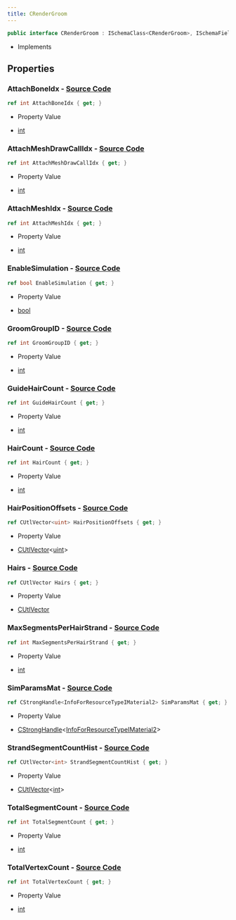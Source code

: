 ```yaml
---
title: CRenderGroom
---
```


```csharp
public interface CRenderGroom : ISchemaClass<CRenderGroom>, ISchemaField, ISchemaClass, INativeHandle
```

- Implements

## Properties

### **AttachBoneIdx** - [Source Code](https://github.com/swiftly-solution/swiftlys2/blob/main/managed/src/SwiftlyS2.Generated/Schemas/Interfaces/CRenderGroom.cs#L37)

```csharp
ref int AttachBoneIdx { get; }
```

- Property Value

- [int](https://learn.microsoft.com/dotnet/api/system.int32)

### **AttachMeshDrawCallIdx** - [Source Code](https://github.com/swiftly-solution/swiftlys2/blob/main/managed/src/SwiftlyS2.Generated/Schemas/Interfaces/CRenderGroom.cs#L41)

```csharp
ref int AttachMeshDrawCallIdx { get; }
```

- Property Value

- [int](https://learn.microsoft.com/dotnet/api/system.int32)

### **AttachMeshIdx** - [Source Code](https://github.com/swiftly-solution/swiftlys2/blob/main/managed/src/SwiftlyS2.Generated/Schemas/Interfaces/CRenderGroom.cs#L39)

```csharp
ref int AttachMeshIdx { get; }
```

- Property Value

- [int](https://learn.microsoft.com/dotnet/api/system.int32)

### **EnableSimulation** - [Source Code](https://github.com/swiftly-solution/swiftlys2/blob/main/managed/src/SwiftlyS2.Generated/Schemas/Interfaces/CRenderGroom.cs#L43)

```csharp
ref bool EnableSimulation { get; }
```

- Property Value

- [bool](https://learn.microsoft.com/dotnet/api/system.boolean)

### **GroomGroupID** - [Source Code](https://github.com/swiftly-solution/swiftlys2/blob/main/managed/src/SwiftlyS2.Generated/Schemas/Interfaces/CRenderGroom.cs#L35)

```csharp
ref int GroomGroupID { get; }
```

- Property Value

- [int](https://learn.microsoft.com/dotnet/api/system.int32)

### **GuideHairCount** - [Source Code](https://github.com/swiftly-solution/swiftlys2/blob/main/managed/src/SwiftlyS2.Generated/Schemas/Interfaces/CRenderGroom.cs#L27)

```csharp
ref int GuideHairCount { get; }
```

- Property Value

- [int](https://learn.microsoft.com/dotnet/api/system.int32)

### **HairCount** - [Source Code](https://github.com/swiftly-solution/swiftlys2/blob/main/managed/src/SwiftlyS2.Generated/Schemas/Interfaces/CRenderGroom.cs#L29)

```csharp
ref int HairCount { get; }
```

- Property Value

- [int](https://learn.microsoft.com/dotnet/api/system.int32)

### **HairPositionOffsets** - [Source Code](https://github.com/swiftly-solution/swiftlys2/blob/main/managed/src/SwiftlyS2.Generated/Schemas/Interfaces/CRenderGroom.cs#L19)

```csharp
ref CUtlVector<uint> HairPositionOffsets { get; }
```

- Property Value

- [CUtlVector](/docs/api/-1)<[uint](https://learn.microsoft.com/dotnet/api/system.uint32)>

### **Hairs** - [Source Code](https://github.com/swiftly-solution/swiftlys2/blob/main/managed/src/SwiftlyS2.Generated/Schemas/Interfaces/CRenderGroom.cs#L17)

```csharp
ref CUtlVector Hairs { get; }
```

- Property Value

- [CUtlVector](/docs/api/)

### **MaxSegmentsPerHairStrand** - [Source Code](https://github.com/swiftly-solution/swiftlys2/blob/main/managed/src/SwiftlyS2.Generated/Schemas/Interfaces/CRenderGroom.cs#L25)

```csharp
ref int MaxSegmentsPerHairStrand { get; }
```

- Property Value

- [int](https://learn.microsoft.com/dotnet/api/system.int32)

### **SimParamsMat** - [Source Code](https://github.com/swiftly-solution/swiftlys2/blob/main/managed/src/SwiftlyS2.Generated/Schemas/Interfaces/CRenderGroom.cs#L21)

```csharp
ref CStrongHandle<InfoForResourceTypeIMaterial2> SimParamsMat { get; }
```

- Property Value

- [CStrongHandle](/docs/api/shared/natives/cstronghandle-1)<[InfoForResourceTypeIMaterial2](/docs/api/shared/schemadefinitions/infoforresourcetypeimaterial2)>

### **StrandSegmentCountHist** - [Source Code](https://github.com/swiftly-solution/swiftlys2/blob/main/managed/src/SwiftlyS2.Generated/Schemas/Interfaces/CRenderGroom.cs#L23)

```csharp
ref CUtlVector<int> StrandSegmentCountHist { get; }
```

- Property Value

- [CUtlVector](/docs/api/-1)<[int](https://learn.microsoft.com/dotnet/api/system.int32)>

### **TotalSegmentCount** - [Source Code](https://github.com/swiftly-solution/swiftlys2/blob/main/managed/src/SwiftlyS2.Generated/Schemas/Interfaces/CRenderGroom.cs#L33)

```csharp
ref int TotalSegmentCount { get; }
```

- Property Value

- [int](https://learn.microsoft.com/dotnet/api/system.int32)

### **TotalVertexCount** - [Source Code](https://github.com/swiftly-solution/swiftlys2/blob/main/managed/src/SwiftlyS2.Generated/Schemas/Interfaces/CRenderGroom.cs#L31)

```csharp
ref int TotalVertexCount { get; }
```

- Property Value

- [int](https://learn.microsoft.com/dotnet/api/system.int32)

